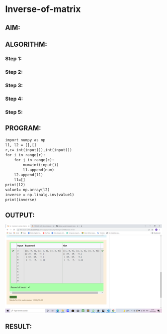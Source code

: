 # Inverse-of-matrix

## AIM:

## ALGORITHM:
### Step 1:
### Step 2:
### Step 3:
### Step 4:
### Step 5:

## PROGRAM:
```
import numpy as np
l1, l2 = [],[]
r,c= int(input()),int(input())
for i in range(r):
    for j in range(c):
        num=int(input())
        l1.append(num)
    l2.append(l1)
    l1=[]
print(l2)
value1= np.array(l2)
inverse = np.linalg.inv(value1)
print(inverse)
```
## OUTPUT:
![output](./1.png)

## RESULT:
